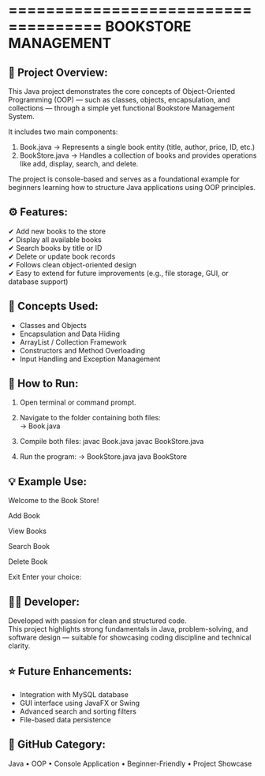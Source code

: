 ====================================
        BOOKSTORE MANAGEMENT
====================================

📖 Project Overview:
--------------------
This Java project demonstrates the core concepts of Object-Oriented Programming (OOP) — such as classes, objects, encapsulation, and collections — through a simple yet functional Bookstore Management System.

It includes two main components:
1. Book.java     → Represents a single book entity (title, author, price, ID, etc.)
2. BookStore.java → Handles a collection of books and provides operations like add, display, search, and delete.

The project is console-based and serves as a foundational example for beginners learning how to structure Java applications using OOP principles.


⚙️ Features:
------------
✔ Add new books to the store  
✔ Display all available books  
✔ Search books by title or ID  
✔ Delete or update book records  
✔ Follows clean object-oriented design  
✔ Easy to extend for future improvements (e.g., file storage, GUI, or database support)


🧠 Concepts Used:
-----------------
- Classes and Objects  
- Encapsulation and Data Hiding  
- ArrayList / Collection Framework  
- Constructors and Method Overloading  
- Input Handling and Exception Management


🚀 How to Run:
--------------
1. Open terminal or command prompt.
2. Navigate to the folder containing both files:  
   → Book.java
3. Compile both files:
javac Book.java
javac BookStore.java

4. Run the program:
 → BookStore.java
java BookStore
   
💡 Example Use:
---------------
Welcome to the Book Store!

Add Book

View Books

Search Book

Delete Book

Exit
Enter your choice:



👨‍💻 Developer:
---------------
Developed with passion for clean and structured code.  
This project highlights strong fundamentals in Java, problem-solving, and software design — suitable for showcasing coding discipline and technical clarity.


⭐ Future Enhancements:
-----------------------
- Integration with MySQL database  
- GUI interface using JavaFX or Swing  
- Advanced search and sorting filters  
- File-based data persistence


📂 GitHub Category:
--------------------
Java • OOP • Console Application • Beginner-Friendly • Project Showcase

